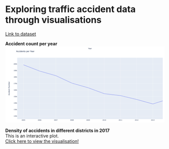 # Exploring traffic accident data through visualisations

[Link to dataset](https://www.kaggle.com/datasets/tsiaras/uk-road-safety-accidents-and-vehicles/)

**Accident count per year**
![](assets/accident_count_per_year.png)

**Density of accidents in different districts in 2017**  
This is an interactive plot.  
[Click here to view the visualisation!](https://anitagat.github.io/uk_accidents_visualisation/assets/accidents_year.html)


